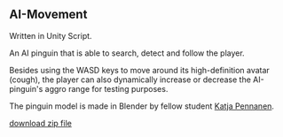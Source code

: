 ## AI-Movement
Written in Unity Script.

An AI pinguin that is able to search, detect and follow the player.

Besides using the WASD keys to move around its high-definition avatar (cough), the player can also dynamically increase or decrease the AI-pinguin's aggro range for testing purposes.

The pinguin model is made in Blender by fellow student [Katja Pennanen](https://github.com/katjapennanen).

[download zip file](http://myy.haaga-helia.fi/~a1703081/unity/pingu.zip)
